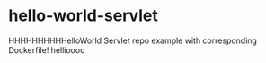 # hello-world-servlet
HHHHHHHHHHelloWorld Servlet repo example with corresponding Dockerfile!
hellioooo

